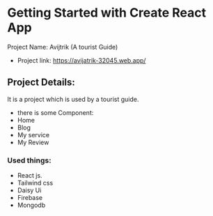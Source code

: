 # Getting Started with Create React App

Project Name: Avijtrik (A tourist Guide)

* Project link: https://avijatrik-32045.web.app/

## Project Details: 

It is a project which is used by a tourist guide.
* there is some  Component:
*  Home
* Blog
* My service
* My Review

### Used things:

* React js.
* Tailwind css
* Daisy Ui
* Firebase
* Mongodb


























